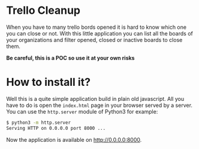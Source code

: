 # Trello Cleanup

When you have to many trello bords opened it is hard to know which one you can close or not.
With this little application you can list all the boards of your organizations and filter
opened, closed or inactive boards to close them.

**Be careful, this is a POC so use it at your own risks**

# How to install it?

Well this is a quite simple application build in plain old javascript. All you have to
do is open the ```index.html``` page in your browser served by a server. You can use
the ```http.server``` module of Python3 for example:

```bash
$ python3 -m http.server
Serving HTTP on 0.0.0.0 port 8000 ...
```

Now the application is available on http://0.0.0.0:8000.
